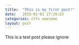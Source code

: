 ```yaml
---
title:  "This is my first post!"
date:   2015-01-01 17:29:23
categories: ctfs awesome
layout: post
---
```


This is a test post please ignore
